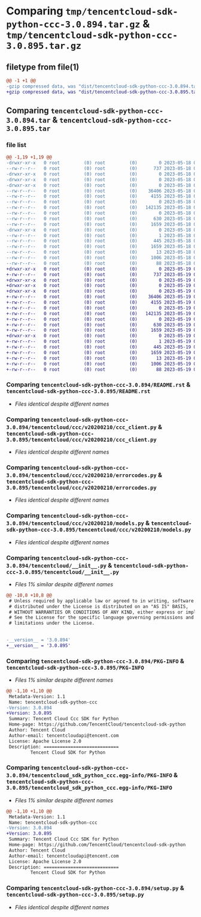# Comparing `tmp/tencentcloud-sdk-python-ccc-3.0.894.tar.gz` & `tmp/tencentcloud-sdk-python-ccc-3.0.895.tar.gz`

## filetype from file(1)

```diff
@@ -1 +1 @@
-gzip compressed data, was "dist/tencentcloud-sdk-python-ccc-3.0.894.tar", last modified: Thu May 18 00:19:15 2023, max compression
+gzip compressed data, was "dist/tencentcloud-sdk-python-ccc-3.0.895.tar", last modified: Fri May 19 02:44:48 2023, max compression
```

## Comparing `tencentcloud-sdk-python-ccc-3.0.894.tar` & `tencentcloud-sdk-python-ccc-3.0.895.tar`

### file list

```diff
@@ -1,19 +1,19 @@
-drwxr-xr-x   0 root         (0) root         (0)        0 2023-05-18 00:19:15.000000 tencentcloud-sdk-python-ccc-3.0.894/
--rw-r--r--   0 root         (0) root         (0)      737 2023-05-18 00:19:15.000000 tencentcloud-sdk-python-ccc-3.0.894/README.rst
-drwxr-xr-x   0 root         (0) root         (0)        0 2023-05-18 00:19:15.000000 tencentcloud-sdk-python-ccc-3.0.894/tencentcloud/
-drwxr-xr-x   0 root         (0) root         (0)        0 2023-05-18 00:19:15.000000 tencentcloud-sdk-python-ccc-3.0.894/tencentcloud/ccc/
-drwxr-xr-x   0 root         (0) root         (0)        0 2023-05-18 00:19:15.000000 tencentcloud-sdk-python-ccc-3.0.894/tencentcloud/ccc/v20200210/
--rw-r--r--   0 root         (0) root         (0)    36406 2023-05-18 00:19:15.000000 tencentcloud-sdk-python-ccc-3.0.894/tencentcloud/ccc/v20200210/ccc_client.py
--rw-r--r--   0 root         (0) root         (0)     4155 2023-05-18 00:19:15.000000 tencentcloud-sdk-python-ccc-3.0.894/tencentcloud/ccc/v20200210/errorcodes.py
--rw-r--r--   0 root         (0) root         (0)        0 2023-05-18 00:19:15.000000 tencentcloud-sdk-python-ccc-3.0.894/tencentcloud/ccc/v20200210/__init__.py
--rw-r--r--   0 root         (0) root         (0)   142135 2023-05-18 00:19:15.000000 tencentcloud-sdk-python-ccc-3.0.894/tencentcloud/ccc/v20200210/models.py
--rw-r--r--   0 root         (0) root         (0)        0 2023-05-18 00:19:15.000000 tencentcloud-sdk-python-ccc-3.0.894/tencentcloud/ccc/__init__.py
--rw-r--r--   0 root         (0) root         (0)      630 2023-05-18 00:19:15.000000 tencentcloud-sdk-python-ccc-3.0.894/tencentcloud/__init__.py
--rw-r--r--   0 root         (0) root         (0)     1659 2023-05-18 00:19:15.000000 tencentcloud-sdk-python-ccc-3.0.894/PKG-INFO
-drwxr-xr-x   0 root         (0) root         (0)        0 2023-05-18 00:19:15.000000 tencentcloud-sdk-python-ccc-3.0.894/tencentcloud_sdk_python_ccc.egg-info/
--rw-r--r--   0 root         (0) root         (0)        1 2023-05-18 00:19:15.000000 tencentcloud-sdk-python-ccc-3.0.894/tencentcloud_sdk_python_ccc.egg-info/dependency_links.txt
--rw-r--r--   0 root         (0) root         (0)      445 2023-05-18 00:19:15.000000 tencentcloud-sdk-python-ccc-3.0.894/tencentcloud_sdk_python_ccc.egg-info/SOURCES.txt
--rw-r--r--   0 root         (0) root         (0)     1659 2023-05-18 00:19:15.000000 tencentcloud-sdk-python-ccc-3.0.894/tencentcloud_sdk_python_ccc.egg-info/PKG-INFO
--rw-r--r--   0 root         (0) root         (0)       13 2023-05-18 00:19:15.000000 tencentcloud-sdk-python-ccc-3.0.894/tencentcloud_sdk_python_ccc.egg-info/top_level.txt
--rw-r--r--   0 root         (0) root         (0)     1006 2023-05-18 00:19:15.000000 tencentcloud-sdk-python-ccc-3.0.894/setup.py
--rw-r--r--   0 root         (0) root         (0)       88 2023-05-18 00:19:15.000000 tencentcloud-sdk-python-ccc-3.0.894/setup.cfg
+drwxr-xr-x   0 root         (0) root         (0)        0 2023-05-19 02:44:48.000000 tencentcloud-sdk-python-ccc-3.0.895/
+-rw-r--r--   0 root         (0) root         (0)      737 2023-05-19 02:44:48.000000 tencentcloud-sdk-python-ccc-3.0.895/README.rst
+drwxr-xr-x   0 root         (0) root         (0)        0 2023-05-19 02:44:48.000000 tencentcloud-sdk-python-ccc-3.0.895/tencentcloud/
+drwxr-xr-x   0 root         (0) root         (0)        0 2023-05-19 02:44:48.000000 tencentcloud-sdk-python-ccc-3.0.895/tencentcloud/ccc/
+drwxr-xr-x   0 root         (0) root         (0)        0 2023-05-19 02:44:48.000000 tencentcloud-sdk-python-ccc-3.0.895/tencentcloud/ccc/v20200210/
+-rw-r--r--   0 root         (0) root         (0)    36406 2023-05-19 02:44:48.000000 tencentcloud-sdk-python-ccc-3.0.895/tencentcloud/ccc/v20200210/ccc_client.py
+-rw-r--r--   0 root         (0) root         (0)     4155 2023-05-19 02:44:48.000000 tencentcloud-sdk-python-ccc-3.0.895/tencentcloud/ccc/v20200210/errorcodes.py
+-rw-r--r--   0 root         (0) root         (0)        0 2023-05-19 02:44:48.000000 tencentcloud-sdk-python-ccc-3.0.895/tencentcloud/ccc/v20200210/__init__.py
+-rw-r--r--   0 root         (0) root         (0)   142135 2023-05-19 02:44:48.000000 tencentcloud-sdk-python-ccc-3.0.895/tencentcloud/ccc/v20200210/models.py
+-rw-r--r--   0 root         (0) root         (0)        0 2023-05-19 02:44:48.000000 tencentcloud-sdk-python-ccc-3.0.895/tencentcloud/ccc/__init__.py
+-rw-r--r--   0 root         (0) root         (0)      630 2023-05-19 02:44:48.000000 tencentcloud-sdk-python-ccc-3.0.895/tencentcloud/__init__.py
+-rw-r--r--   0 root         (0) root         (0)     1659 2023-05-19 02:44:48.000000 tencentcloud-sdk-python-ccc-3.0.895/PKG-INFO
+drwxr-xr-x   0 root         (0) root         (0)        0 2023-05-19 02:44:48.000000 tencentcloud-sdk-python-ccc-3.0.895/tencentcloud_sdk_python_ccc.egg-info/
+-rw-r--r--   0 root         (0) root         (0)        1 2023-05-19 02:44:48.000000 tencentcloud-sdk-python-ccc-3.0.895/tencentcloud_sdk_python_ccc.egg-info/dependency_links.txt
+-rw-r--r--   0 root         (0) root         (0)      445 2023-05-19 02:44:48.000000 tencentcloud-sdk-python-ccc-3.0.895/tencentcloud_sdk_python_ccc.egg-info/SOURCES.txt
+-rw-r--r--   0 root         (0) root         (0)     1659 2023-05-19 02:44:48.000000 tencentcloud-sdk-python-ccc-3.0.895/tencentcloud_sdk_python_ccc.egg-info/PKG-INFO
+-rw-r--r--   0 root         (0) root         (0)       13 2023-05-19 02:44:48.000000 tencentcloud-sdk-python-ccc-3.0.895/tencentcloud_sdk_python_ccc.egg-info/top_level.txt
+-rw-r--r--   0 root         (0) root         (0)     1006 2023-05-19 02:44:48.000000 tencentcloud-sdk-python-ccc-3.0.895/setup.py
+-rw-r--r--   0 root         (0) root         (0)       88 2023-05-19 02:44:48.000000 tencentcloud-sdk-python-ccc-3.0.895/setup.cfg
```

### Comparing `tencentcloud-sdk-python-ccc-3.0.894/README.rst` & `tencentcloud-sdk-python-ccc-3.0.895/README.rst`

 * *Files identical despite different names*

### Comparing `tencentcloud-sdk-python-ccc-3.0.894/tencentcloud/ccc/v20200210/ccc_client.py` & `tencentcloud-sdk-python-ccc-3.0.895/tencentcloud/ccc/v20200210/ccc_client.py`

 * *Files identical despite different names*

### Comparing `tencentcloud-sdk-python-ccc-3.0.894/tencentcloud/ccc/v20200210/errorcodes.py` & `tencentcloud-sdk-python-ccc-3.0.895/tencentcloud/ccc/v20200210/errorcodes.py`

 * *Files identical despite different names*

### Comparing `tencentcloud-sdk-python-ccc-3.0.894/tencentcloud/ccc/v20200210/models.py` & `tencentcloud-sdk-python-ccc-3.0.895/tencentcloud/ccc/v20200210/models.py`

 * *Files identical despite different names*

### Comparing `tencentcloud-sdk-python-ccc-3.0.894/tencentcloud/__init__.py` & `tencentcloud-sdk-python-ccc-3.0.895/tencentcloud/__init__.py`

 * *Files 1% similar despite different names*

```diff
@@ -10,8 +10,8 @@
 # Unless required by applicable law or agreed to in writing, software
 # distributed under the License is distributed on an "AS IS" BASIS,
 # WITHOUT WARRANTIES OR CONDITIONS OF ANY KIND, either express or implied.
 # See the License for the specific language governing permissions and
 # limitations under the License.
 
 
-__version__ = '3.0.894'
+__version__ = '3.0.895'
```

### Comparing `tencentcloud-sdk-python-ccc-3.0.894/PKG-INFO` & `tencentcloud-sdk-python-ccc-3.0.895/PKG-INFO`

 * *Files 1% similar despite different names*

```diff
@@ -1,10 +1,10 @@
 Metadata-Version: 1.1
 Name: tencentcloud-sdk-python-ccc
-Version: 3.0.894
+Version: 3.0.895
 Summary: Tencent Cloud Ccc SDK for Python
 Home-page: https://github.com/TencentCloud/tencentcloud-sdk-python
 Author: Tencent Cloud
 Author-email: tencentcloudapi@tencent.com
 License: Apache License 2.0
 Description: ============================
         Tencent Cloud SDK for Python
```

### Comparing `tencentcloud-sdk-python-ccc-3.0.894/tencentcloud_sdk_python_ccc.egg-info/PKG-INFO` & `tencentcloud-sdk-python-ccc-3.0.895/tencentcloud_sdk_python_ccc.egg-info/PKG-INFO`

 * *Files 1% similar despite different names*

```diff
@@ -1,10 +1,10 @@
 Metadata-Version: 1.1
 Name: tencentcloud-sdk-python-ccc
-Version: 3.0.894
+Version: 3.0.895
 Summary: Tencent Cloud Ccc SDK for Python
 Home-page: https://github.com/TencentCloud/tencentcloud-sdk-python
 Author: Tencent Cloud
 Author-email: tencentcloudapi@tencent.com
 License: Apache License 2.0
 Description: ============================
         Tencent Cloud SDK for Python
```

### Comparing `tencentcloud-sdk-python-ccc-3.0.894/setup.py` & `tencentcloud-sdk-python-ccc-3.0.895/setup.py`

 * *Files identical despite different names*

